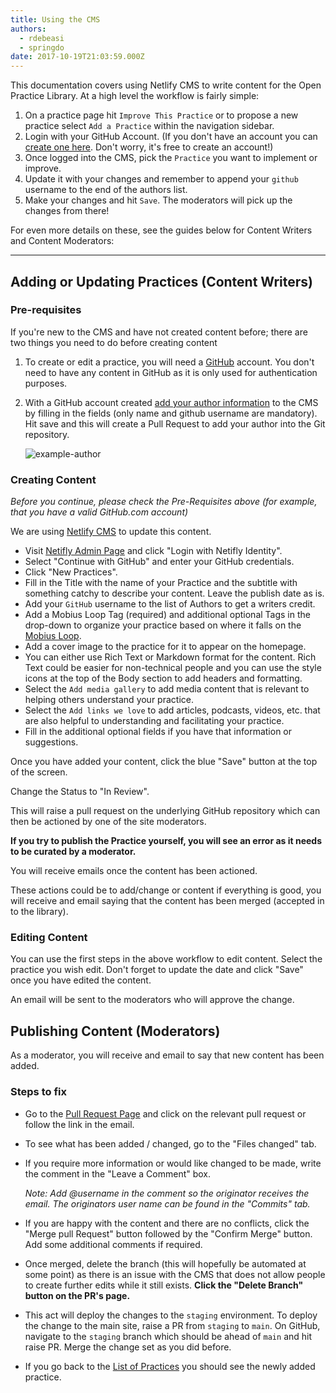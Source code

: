 ```yaml
---
title: Using the CMS
authors:
  - rdebeasi
  - springdo
date: 2017-10-19T21:03:59.000Z
---
```

This documentation covers using Netlify CMS to write content for the Open Practice Library. At a high level the workflow is fairly simple:

1. On a practice page hit `Improve This Practice` or to propose a new practice select `Add a Practice` within the navigation sidebar.
2. Login with your GitHub Account. (If you don't have an account you can [create one here](https://github.com/join). Don't worry, it's free to create an account!)
3. Once logged into the CMS, pick the `Practice` you want to implement or improve.
4. Update it with your changes and remember to append your `github` username to the end of the authors list.
5. Make your changes and hit `Save`. The moderators will pick up the changes from there!

For even more details on these, see the guides below for Content Writers and Content Moderators:

- - -

## Adding or Updating Practices (Content Writers)

### Pre-requisites

If you're new to the CMS and have not created content before; there are two things you need to do before creating content

1. To create or edit a practice, you will need a [GitHub](https://github.com) account. You don't need to have any content in GitHub as it is only used for authentication purposes.
2. With a GitHub account created [add your author information](/admin/#/collections/author/new) to the CMS by filling in the fields (only name and github username are mandatory). Hit save and this will create a Pull Request to add your author into the Git repository.

   ![example-author](/images/contributing/author.png)

### Creating Content

*Before you continue, please check the Pre-Requisites above (for example, that you have a valid GitHub.com account)*

We are using [Netlify CMS](https://www.netlifycms.org/) to update this content.

* Visit [Netifly Admin Page](/admin/) and click "Login with Netifly Identity".
* Select "Continue with GitHub" and enter your GitHub credentials.
* Click "New Practices".
* Fill in the Title with the name of your Practice and the subtitle with something catchy to describe your content. Leave the publish date as is.
* Add your `GitHub` username to the list of Authors to get a writers credit.
* Add a Mobius Loop Tag (required) and additional optional Tags in the drop-down to organize your practice based on where it falls on the [Mobius Loop](/learn/).
* Add a cover image to the practice for it to appear on the homepage.
* You can either use Rich Text or Markdown format for the content.  Rich Text could be easier for non-technical people and you can use the style icons at the top of the Body section to add headers and formatting.
* Select the `Add media gallery` to add media content that is relevant to helping others understand your practice.
* Select the `Add links we love` to add articles, podcasts, videos, etc. that are also helpful to understanding and facilitating your practice.
* Fill in the additional optional fields if you have that information or suggestions.

Once you have added your content, click the blue "Save" button at the top of the screen.

Change the Status to "In Review".

This will raise a pull request on the underlying GitHub repository which can then be actioned by one of the site moderators.  

**If you try to publish the Practice yourself, you will see an error as it needs to be curated by a moderator.**

You will receive emails once the content has been actioned.

These actions could be to add/change or content if everything is good, you will receive and email saying that the content has been merged (accepted in to the library).

### Editing Content

You can use the first steps in the above workflow to edit content.  Select the practice you wish edit.  Don't forget to update the date and click "Save" once you have edited the content.  

An email will be sent to the moderators who will approve the change.

## Publishing Content (Moderators)

As a moderator, you will receive and email to say that new content has been added.

### Steps to fix

* Go to the [Pull Request Page](https://github.com/openpracticelibrary/practice-library/pulls) and click on the relevant pull request or follow the link in the email.  
* To see what has been added / changed, go to the "Files changed" tab.
* If you require more information or would like changed to be made, write the comment in the "Leave a Comment" box.  

  *Note: Add @username in the comment so the originator receives the email.  The originators user name can be found in the "Commits" tab.*
* If you are happy with the content and there are no conflicts, click the "Merge pull Request" button followed by the "Confirm Merge" button.  Add some additional comments if required.
* Once merged, delete the branch (this will hopefully be automated at some point) as there is an issue with the CMS that does not allow people to create further edits while it still exists. **Click the "Delete Branch" button on the PR's page.**
* This act will deploy the changes to the `staging` environment. To deploy the change to the main site, raise a PR from `staging` to `main`. On GitHub, navigate to the `staging` branch which should be ahead of `main` and hit raise PR. Merge the change set as you did before.
* If you go back to the [List of Practices](/admin/#/collections/practices) you should see the newly added practice.